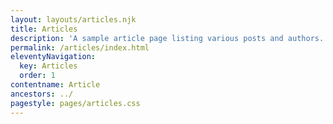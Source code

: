 ```yaml
---
layout: layouts/articles.njk
title: Articles
description: 'A sample article page listing various posts and authors.'
permalink: /articles/index.html
eleventyNavigation:
  key: Articles
  order: 1
contentname: Article
ancestors: ../
pagestyle: pages/articles.css
---
```


